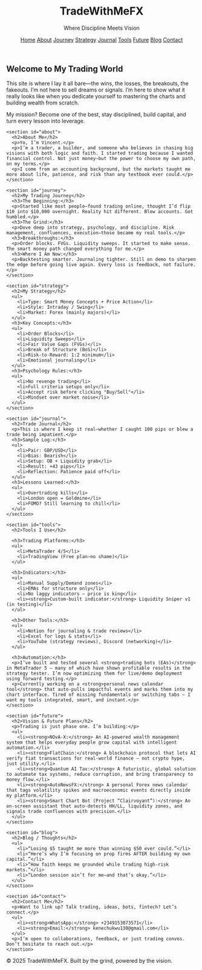 <!DOCTYPE html>
<html lang="en">
<head>
  <meta charset="UTF-8" />
  <meta name="viewport" content="width=device-width, initial-scale=1.0"/>
  <title>TradeWithMeFX | My Trading Journey</title>
  <link rel="stylesheet" href="style.css" />
</head>
<body>
  <header>
    <div class="branding">
      <h1>TradeWithMeFX</h1>
      <p>Where Discipline Meets Vision</p>
    </div>
    <nav>
      <a href="#home">Home</a>
      <a href="#about">About</a>
      <a href="#journey">Journey</a>
      <a href="#strategy">Strategy</a>
      <a href="#journal">Journal</a>
      <a href="#tools">Tools</a>
      <a href="#future">Future</a>
      <a href="#blog">Blog</a>
      <a href="#contact">Contact</a>
    </nav>
  </header>

  <main>
    <section id="home">
      <h2>Welcome to My Trading World</h2>
      <p>This site is where I lay it all bare—the wins, the losses, the breakouts, the fakeouts. I’m not here to sell dreams or signals. I’m here to show what it really looks like when you dedicate yourself to mastering the charts and building wealth from scratch.</p>
      <p>My mission? Become one of the best, stay disciplined, build capital, and turn every lesson into leverage.</p>
    </section>

    <section id="about">
      <h2>About Me</h2>
      <p>Yo, I’m Vincent.</p>
      <p>I’m a trader, a builder, and someone who believes in chasing big visions with both logic and faith. I started trading because I wanted financial control. Not just money—but the power to choose my own path, on my terms.</p>
      <p>I come from an accounting background, but the markets taught me more about life, patience, and risk than any textbook ever could.</p>
    </section>

    <section id="journey">
      <h2>My Trading Journey</h2>
      <h3>The Beginning:</h3>
      <p>Started like most people—found trading online, thought I’d flip $10 into $10,000 overnight. Reality hit different. Blew accounts. Got humbled.</p>
      <h3>The Grind:</h3>
      <p>Dove deep into strategy, psychology, and discipline. Risk management, confluences, execution—those became my real tools.</p>
      <h3>Breakthroughs:</h3>
      <p>Order blocks. FVGs. Liquidity sweeps. It started to make sense. The smart money path changed everything for me.</p>
      <h3>Where I Am Now:</h3>
      <p>Backtesting smarter. Journaling tighter. Still on demo to sharpen the edge before going live again. Every loss is feedback, not failure.</p>
    </section>

    <section id="strategy">
      <h2>My Strategy</h2>
      <ul>
        <li>Type: Smart Money Concepts + Price Action</li>
        <li>Style: Intraday / Swing</li>
        <li>Market: Forex (mainly majors)</li>
      </ul>
      <h3>Key Concepts:</h3>
      <ul>
        <li>Order Blocks</li>
        <li>Liquidity Sweeps</li>
        <li>Fair Value Gaps (FVGs)</li>
        <li>Break of Structure (BoS)</li>
        <li>Risk-to-Reward: 1:2 minimum</li>
        <li>Emotional journaling</li>
      </ul>
      <h3>Psychology Rules:</h3>
      <ul>
        <li>No revenge trading</li>
        <li>Full criteria setups only</li>
        <li>Accept risk before clicking "Buy/Sell"</li>
        <li>Mindset over market noise</li>
      </ul>
    </section>

    <section id="journal">
      <h2>Trade Journal</h2>
      <p>This is where I keep it real—whether I caught 100 pips or blew a trade being impatient.</p>
      <h3>Sample Log:</h3>
      <ul>
        <li>Pair: GBP/USD</li>
        <li>Bias: Bearish</li>
        <li>Setup: OB + Liquidity grab</li>
        <li>Result: +43 pips</li>
        <li>Reflection: Patience paid off</li>
      </ul>
      <h3>Lessons Learned:</h3>
      <ul>
        <li>Overtrading kills</li>
        <li>London open = Goldmine</li>
        <li>FOMO? Still learning to chill</li>
      </ul>
    </section>

    <section id="tools">
      <h2>Tools I Use</h2>

      <h3>Trading Platforms:</h3>
      <ul>
        <li>MetaTrader 4/5</li>
        <li>TradingView (Free plan—no shame)</li>
      </ul>

      <h3>Indicators:</h3>
      <ul>
        <li>Manual Supply/Demand zones</li>
        <li>EMAs for structure only</li>
        <li>No laggy indicators — price is king</li>
        <li><strong>Custom-built indicator:</strong> Liquidity Sniper v1 (in testing)</li>
      </ul>

      <h3>Other Tools:</h3>
      <ul>
        <li>Notion for journaling & trade reviews</li>
        <li>Excel for logs & stats</li>
        <li>YouTube (strategy reviews), Discord (networking)</li>
      </ul>

      <h3>Automation:</h3>
      <p>I’ve built and tested several <strong>trading bots (EAs)</strong> in MetaTrader 5 — many of which have shown profitable results in the strategy tester. I’m now optimizing them for live/demo deployment using forward testing.</p>
      <p>Currently working on a <strong>personal news calendar tool</strong> that auto-pulls impactful events and marks them into my chart interface. Tired of missing fundamentals or switching tabs — I want my tools integrated, smart, and instant.</p>
    </section>

    <section id="future">
      <h2>Vision & Future Plans</h2>
      <p>Trading is just phase one. I’m building:</p>
      <ul>
        <li><strong>NOvA-X:</strong> An AI-powered wealth management system that helps everyday people grow capital with intelligent automation.</li>
        <li><strong>FlatChain:</strong> A blockchain protocol that lets AI verify fiat transactions for real-world finance — not crypto hype, just utility.</li>
        <li><strong>Quantum AI Tax:</strong> A futuristic, global solution to automate tax systems, reduce corruption, and bring transparency to money flow.</li>
        <li><strong>AutoNewsFX:</strong> A personal Forex news calendar that tags volatility spikes and macroeconomic events directly inside my platform.</li>
        <li><strong>Smart Chart Bot (Project “Clairvoyant”):</strong> An on-screen assistant that auto-detects HH/LL, liquidity zones, and signals trade confluences with precision.</li>
      </ul>
    </section>

    <section id="blog">
      <h2>Blog / Thoughts</h2>
      <ul>
        <li>“Losing $5 taught me more than winning $50 ever could.”</li>
        <li>“Here’s why I’m focusing on prop firms AFTER building my own capital.”</li>
        <li>“How faith keeps me grounded while trading high-risk markets.”</li>
        <li>“London session ain’t for me—and that’s okay.”</li>
      </ul>
    </section>

    <section id="contact">
      <h2>Contact Me</h2>
      <p>Want to link up? Talk trading, ideas, bots, fintech? Let’s connect.</p>
      <ul>
        <li><strong>WhatsApp:</strong> +2349153073571</li>
        <li><strong>Email:</strong> kenechukwu130@gmail.com</li>
      </ul>
      <p>I’m open to collaborations, feedback, or just trading convos. Don’t hesitate to reach out.</p>
    </section>
  </main>

  <footer>
    <p>© 2025 TradeWithMeFX. Built by the grind, powered by the vision.</p>
  </footer>
</body>
</html>
